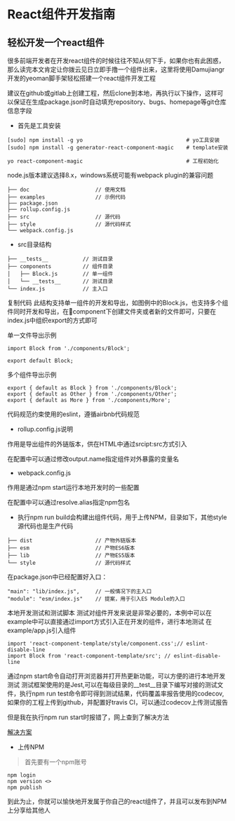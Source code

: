 # React组件开发指南

## 轻松开发一个react组件

很多前端开发者在开发react组件的时候往往不知从何下手，如果你也有此困惑，那么读完本文肯定让你拨云见日立即手撸一个组件出来，这里将使用Damujiangr开发的yeoman脚手架轻松搭建一个react组件开发工程

建议在github或gitlab上创建工程，然后clone到本地，再执行以下操作，这样可以保证在生成package.json时自动填充repository、bugs、homepage等git仓库信息字段

- 首先是工具安装

```
[sudo] npm install -g yo                                 # yo工具安装
[sudo] npm install -g generator-react-component-magic    # template安装

yo react-component-magic                                 # 工程初始化

```

node.js版本建议选择8.x，windows系统可能有webpack plugin的兼容问题

```
├── doc                     // 使用文档
├── examples                // 示例代码
├── package.json
├── rollup.config.js
├── src                     // 源代码
├── style                   // 源代码样式
└── webpack.config.js
```

- src目录结构

```
├── __tests__			// 测试目录
├── components			// 组件目录
│   ├── Block.js		// 单一组件
│   └── __tests__		// 测试目录
└── index.js			// 主入口

```
复制代码
此结构支持单一组件的开发和导出，如图例中的Block.js，也支持多个组件同时开发和导出，在component下创建文件夹或者新的文件即可，只要在index.js中组织export的方式即可

单一文件导出示例

```
import Block from './components/Block';

export default Block;
```

多个组件导出示例

```
export { default as Block } from './components/Block';
export { default as Other } from './components/Other';
export { default as More } from './components/More';
```

代码规范约束使用的eslint，遵循airbnb代码规范

- rollup.config.js说明

作用是导出组件的外链版本，供在HTML中通过srcipt:src方式引入

在配置中可以通过修改output.name指定组件对外暴露的变量名

- webpack.config.js

作用是通过npm start运行本地开发时的一些配置

在配置中可以通过resolve.alias指定npm包名

- 执行npm run build会构建出组件代码，用于上传NPM，目录如下，其他style源代码也是生产代码

```
├── dist                    // 产物外链版本
├── esm                     // 产物ES6版本
├── lib                     // 产物ES5版本
└── style                   // 源代码样式
```


在package.json中已经配置好入口：

```
"main": "lib/index.js",		// 一般情况下的主入口
"module": "esm/index.js"	// 提案，用于引入ES Module的入口
```

本地开发测试和测试脚本 测试对组件开发来说是非常必要的，本例中可以在example中可以直接通过import方式引入正在开发的组件，进行本地测试 在example/app.js引入组件

```
import 'react-component-template/style/component.css';// eslint-disable-line
import Block from 'react-component-template/src'; // eslint-disable-line
```

通过npm start命令自动打开浏览器并打开热更新功能，可以方便的进行本地开发测试
测试框架使用的是Jest,可以在每级目录的__test__目录下编写对接的测试文件，执行npm run test命令即可得到测试结果，代码覆盖率报告使用的codecov, 如果你的工程上传到github，并配置好travis CI，可以通过codecov上传测试报告


但是我在执行npm run start时报错了，网上查到了解决方法

[解决方案](https://stackoverflow.com/questions/51554366/jest-securityerror-localstorage-is-not-available-for-opaque-origins)


- 上传NPM

> 首先要有一个npm账号

```
npm login
npm version <>
npm publish
```

到此为止，你就可以愉快地开发属于你自己的react组件了，并且可以发布到NPM上分享给其他人


